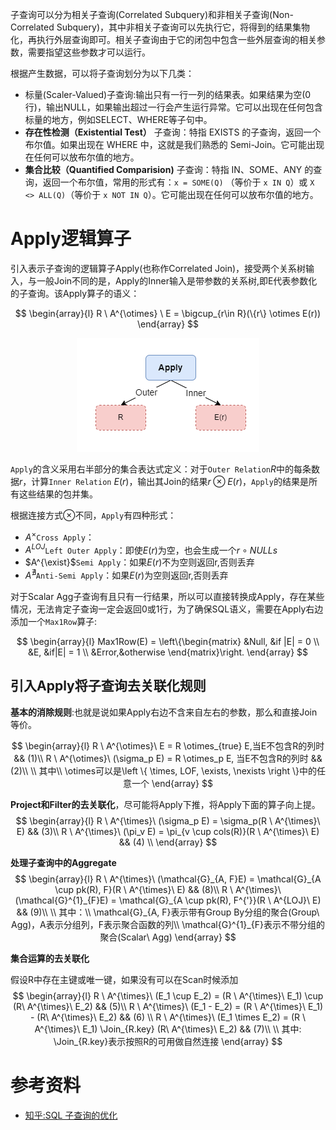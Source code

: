 子查询可以分为相关子查询(Correlated Subquery)和非相关子查询(Non-Correlated Subquery)，其中非相关子查询可以先执行它，将得到的结果集物化，再执行外层查询即可。相关子查询由于它的闭包中包含一些外层查询的相关参数，需要指望这些参数才可以运行。

根据产生数据，可以将子查询划分为以下几类：

- 标量(Scaler-Valued)子查询:输出只有一行一列的结果表。如果结果为空(0行)，输出NULL，如果输出超过一行会产生运行异常。它可以出现在任何包含标量的地方，例如SELECT、WHERE等子句中。
- **存在性检测（Existential Test）** 子查询：特指 EXISTS 的子查询，返回一个布尔值。如果出现在 WHERE 中，这就是我们熟悉的 Semi-Join。它可能出现在任何可以放布尔值的地方。
- **集合比较（Quantified Comparision)** 子查询：特指 IN、SOME、ANY 的查询，返回一个布尔值，常用的形式有：`x = SOME(Q)` （等价于 `x IN Q`）或 `X <> ALL(Q)`（等价于 `x NOT IN Q`）。它可能出现在任何可以放布尔值的地方。

# Apply逻辑算子

引入表示子查询的逻辑算子Apply(也称作Correlated Join)，接受两个关系树输入，与一般Join不同的是，Apply的Inner输入是带参数的关系树,即E代表参数化的子查询。该Apply算子的语义：

$$
\begin{array}{l}
R \ A^{\otimes} \ E = \bigcup_{r\in R}(\{r\} \otimes E(r))
\end{array}
$$

<center>
<img src="./img/Apply-Operator.png">
</center>

`Apply`的含义采用右半部分的集合表达式定义：对于`Outer Relation`$R$中的每条数据$r$，计算`Inner Relation` $E(r)$，输出其Join的结果$r \otimes E(r)$，`Apply`的结果是所有这些结果的包并集。

根据连接方式$\otimes$不同，`Apply`有四种形式：
- $A^{\times}$`Cross Apply`：
- $A^{LOJ}$`Left Outer Apply`：即使$E(r)$为空，也会生成一个$r \circ {NULLs}$
- $A^{\exist}$`Semi Apply`：如果$E(r)$不为空则返回r,否则丢弃
- $A^{\nexists}$`Anti-Semi Apply`：如果$E(r)$为空则返回r,否则丢弃

对于Scalar Agg子查询有且只有一行结果，所以可以直接转换成Apply，存在某些情况，无法肯定子查询一定会返回0或1行，为了确保SQL语义，需要在Apply右边添加一个`Max1Row`算子:

$$
\begin{array}{l}
  Max1Row(E) = \left\{\begin{matrix} 
  &Null, &if |E| = 0 \\ 
  &E, &if|E| = 1 \\ 
  &Error,&otherwise 
\end{matrix}\right.    
\end{array}
$$

## 引入Apply将子查询去关联化规则

**基本的消除规则**:也就是说如果Apply右边不含来自左右的参数，那么和直接Join等价。

$$
\begin{array}{l}
R \ A^{\otimes}\  E = R \otimes_{true} E,当E不包含R的列时 && (1)\\
R \ A^{\otimes}\  (\sigma_p E) = R \otimes_p E, 当E不包含R的列时 && (2)\\
\\
其中\\
\otimes可以是\left \{ \times, LOF, \exists, \nexists \right \}中的任意一个
\end{array}
$$

**Project和Filter的去关联化**，尽可能将Apply下推，将Apply下面的算子向上提。
$$
\begin{array}{l}
R \ A^{\times}\ (\sigma_p E) = \sigma_p(R \ A^{\times}\ E)  && (3)\\
R \ A^{\times}\ (\pi_v E) = \pi_{v \cup cols(R)}(R \ A^{\times}\ E) && (4) \\
\end{array}
$$

**处理子查询中的Aggregate**
$$
\begin{array}{l}
R \ A^{\times}\ (\mathcal{G}_{A, F}E) = \mathcal{G}_{A \cup pk(R), F}(R \ A^{\times}\ E)  && (8)\\
R \ A^{\times}\ (\mathcal{G}^{1}_{F}E) = \mathcal{G}_{A \cup pk(R), F^{'}}(R \ A^{LOJ}\ E)  && (9)\\
\\
其中：\\
\mathcal{G}_{A, F}表示带有Group By分组的聚合(Group\ Agg)，A表示分组列，F表示聚合函数的列\\
\mathcal{G}^{1}_{F}表示不带分组的聚合(Scalar\ Agg)
\end{array}
$$

**集合运算的去关联化**

假设R中存在主键或唯一键，如果没有可以在Scan时候添加
$$
\begin{array}{l}
R \ A^{\times}\ (E_1 \cup E_2) = (R \ A^{\times}\ E_1) \cup (R\ A^{\times}\ E_2) && (5)\\
R \ A^{\times}\ (E_1 - E_2) = (R \ A^{\times}\ E_1) - (R\ A^{\times}\ E_2) && (6) \\
R \ A^{\times}\ (E_1 \times E_2) = (R \ A^{\times}\ E_1) \Join_{R.key} (R\ A^{\times}\ E_2) && (7)\\
\\
其中:
\Join_{R.key}表示按照R的可用做自然连接
\end{array}
$$

# 参考资料
- [知乎:SQL 子查询的优化](https://zhuanlan.zhihu.com/p/60380557)